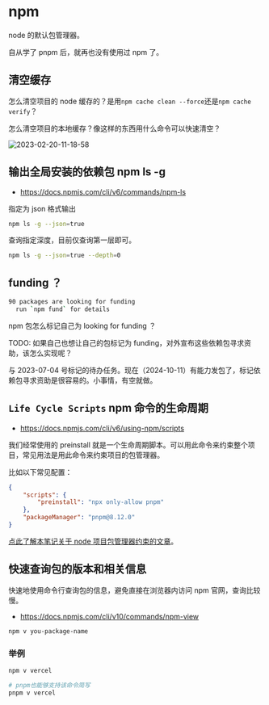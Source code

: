 # npm

node 的默认包管理器。

自从学了 pnpm 后，就再也没有使用过 npm 了。

## 清空缓存

怎么清空项目的 node 缓存的？是用`npm cache clean --force`还是`npm cache verify`？

怎么清空项目的本地缓存？像这样的东西用什么命令可以快速清空？

![2023-02-20-11-18-58](https://raw.githubusercontent.com/ruan-cat/img-store/main/img/2023-02-20-11-18-58.png)

## 输出全局安装的依赖包 npm ls -g

- https://docs.npmjs.com/cli/v6/commands/npm-ls

指定为 json 格式输出

```bash
npm ls -g --json=true
```

查询指定深度，目前仅查询第一层即可。

```bash
npm ls -g --json=true --depth=0
```

## funding ？

```bash
90 packages are looking for funding
  run `npm fund` for details
```

npm 包怎么标记自己为 looking for funding ？

TODO: 如果自己也想让自己的包标记为 funding，对外宣布这些依赖包寻求资助，该怎么实现呢？

与 2023-07-04 号标记的待办任务。现在（2024-10-11）有能力发包了，标记依赖包寻求资助是很容易的。小事情，有空就做。

## `Life Cycle Scripts` npm 命令的生命周期

- https://docs.npmjs.com/cli/v6/using-npm/scripts

我们经常使用的 preinstall 就是一个生命周期脚本。可以用此命令来约束整个项目，常见用法是用此命令来约束项目的包管理器。

比如以下常见配置：

```json
{
	"scripts": {
		"preinstall": "npx only-allow pnpm"
	},
	"packageManager": "pnpm@8.12.0"
}
```

[点此了解本笔记关于 node 项目包管理器约束的文章](../pnpm/node-project-assign-pkg-manager.md)。

## 快速查询包的版本和相关信息

快速地使用命令行查询包的信息，避免直接在浏览器内访问 npm 官网，查询比较慢。

- https://docs.npmjs.com/cli/v10/commands/npm-view

```bash
npm v you-package-name
```

### 举例

```bash
npm v vercel

# pnpm也能够支持该命令简写
pnpm v vercel
```
